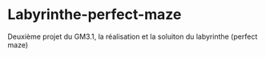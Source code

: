 # Labyrinthe-perfect-maze
Deuxième projet du GM3.1, la réalisation et la soluiton du labyrinthe (perfect maze)
